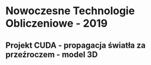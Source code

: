 # Nowoczesne Technologie Obliczeniowe - 2019
## Projekt CUDA - propagacja światła za przeźroczem - model 3D


